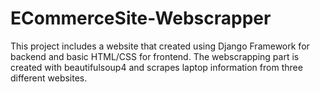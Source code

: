 # ECommerceSite-Webscrapper

This project includes a website that created using Django Framework for backend and basic HTML/CSS for frontend. The webscrapping part is created with beautifulsoup4 and scrapes laptop information from three different websites.
